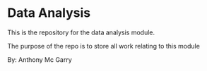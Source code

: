 # Data Analysis
This is the repository for the data analysis module.

The purpose of the repo is to store all work relating to this module

By: Anthony Mc Garry